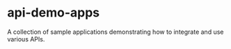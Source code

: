 # api-demo-apps
A collection of sample applications demonstrating how to integrate and use various APIs.

